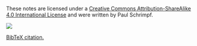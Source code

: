 These notes are licensed under a [Creative Commons Attribution-ShareAlike
4.0 International
License](http://creativecommons.org/licenses/by-sa/4.0/) and were written by Paul Schrimpf.

[![](https://i.creativecommons.org/l/by-sa/4.0/88x31.png)](http://creativecommons.org/licenses/by-sa/4.0/)


[BibTeX citation.](https://github.com/schrimpf/Bayes101.jl/blob/master/CITATION.bib)


<!-- The license for the [package source code is here.](https://github.com/schrimpf/Bayes101.jl/blob/master/LICENSE) -->

